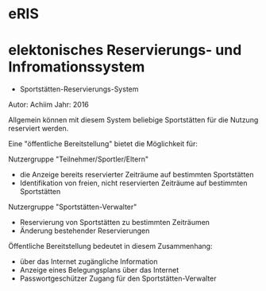 
# eRIS
# elektonisches Reservierungs- und Infromationssystem


* Sportstätten-Reservierungs-System

Autor:      Achiim
Jahr:       2016

Allgemein können mit diesem System beliebige Sportstätten
für die Nutzung reserviert werden.

Eine "öffentliche Bereitstellung" bietet die Möglichkeit für:

Nutzergruppe "Teilnehmer/Sportler/Eltern"
- die Anzeige bereits reservierter Zeiträume auf bestimmten Sportstätten
- Identifikation von freien, nicht reservierten Zeiträume auf bestimmten Sportstätten

Nutzergruppe "Sportstätten-Verwalter"
- Reservierung von Sportstätten zu bestimmten Zeiträumen
- Änderung bestehender Reservierungen

Öffentliche Bereitstellung bedeutet in diesem Zusammenhang:
- über das Internet zugängliche Information
- Anzeige eines Belegungsplans über das Internet
- Passwortgeschützer Zugang für den Sportstätten-Verwalter

